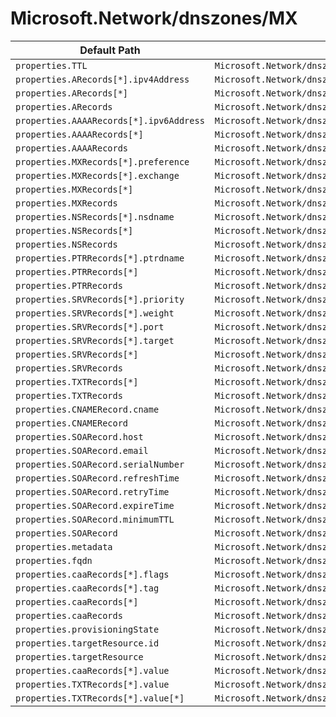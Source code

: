 # Microsoft.Network/dnszones/MX

| Default Path | Alias |
|---|---|
| `properties.TTL` | `Microsoft.Network/dnszones/MX/TTL` |
| `properties.ARecords[*].ipv4Address` | `Microsoft.Network/dnszones/MX/ARecords[*].ipv4Address` |
| `properties.ARecords[*]` | `Microsoft.Network/dnszones/MX/ARecords[*]` |
| `properties.ARecords` | `Microsoft.Network/dnszones/MX/ARecords` |
| `properties.AAAARecords[*].ipv6Address` | `Microsoft.Network/dnszones/MX/AAAARecords[*].ipv6Address` |
| `properties.AAAARecords[*]` | `Microsoft.Network/dnszones/MX/AAAARecords[*]` |
| `properties.AAAARecords` | `Microsoft.Network/dnszones/MX/AAAARecords` |
| `properties.MXRecords[*].preference` | `Microsoft.Network/dnszones/MX/MXRecords[*].preference` |
| `properties.MXRecords[*].exchange` | `Microsoft.Network/dnszones/MX/MXRecords[*].exchange` |
| `properties.MXRecords[*]` | `Microsoft.Network/dnszones/MX/MXRecords[*]` |
| `properties.MXRecords` | `Microsoft.Network/dnszones/MX/MXRecords` |
| `properties.NSRecords[*].nsdname` | `Microsoft.Network/dnszones/MX/NSRecords[*].nsdname` |
| `properties.NSRecords[*]` | `Microsoft.Network/dnszones/MX/NSRecords[*]` |
| `properties.NSRecords` | `Microsoft.Network/dnszones/MX/NSRecords` |
| `properties.PTRRecords[*].ptrdname` | `Microsoft.Network/dnszones/MX/PTRRecords[*].ptrdname` |
| `properties.PTRRecords[*]` | `Microsoft.Network/dnszones/MX/PTRRecords[*]` |
| `properties.PTRRecords` | `Microsoft.Network/dnszones/MX/PTRRecords` |
| `properties.SRVRecords[*].priority` | `Microsoft.Network/dnszones/MX/SRVRecords[*].priority` |
| `properties.SRVRecords[*].weight` | `Microsoft.Network/dnszones/MX/SRVRecords[*].weight` |
| `properties.SRVRecords[*].port` | `Microsoft.Network/dnszones/MX/SRVRecords[*].port` |
| `properties.SRVRecords[*].target` | `Microsoft.Network/dnszones/MX/SRVRecords[*].target` |
| `properties.SRVRecords[*]` | `Microsoft.Network/dnszones/MX/SRVRecords[*]` |
| `properties.SRVRecords` | `Microsoft.Network/dnszones/MX/SRVRecords` |
| `properties.TXTRecords[*]` | `Microsoft.Network/dnszones/MX/TXTRecords[*]` |
| `properties.TXTRecords` | `Microsoft.Network/dnszones/MX/TXTRecords` |
| `properties.CNAMERecord.cname` | `Microsoft.Network/dnszones/MX/CNAMERecord.cname` |
| `properties.CNAMERecord` | `Microsoft.Network/dnszones/MX/CNAMERecord` |
| `properties.SOARecord.host` | `Microsoft.Network/dnszones/MX/SOARecord.host` |
| `properties.SOARecord.email` | `Microsoft.Network/dnszones/MX/SOARecord.email` |
| `properties.SOARecord.serialNumber` | `Microsoft.Network/dnszones/MX/SOARecord.serialNumber` |
| `properties.SOARecord.refreshTime` | `Microsoft.Network/dnszones/MX/SOARecord.refreshTime` |
| `properties.SOARecord.retryTime` | `Microsoft.Network/dnszones/MX/SOARecord.retryTime` |
| `properties.SOARecord.expireTime` | `Microsoft.Network/dnszones/MX/SOARecord.expireTime` |
| `properties.SOARecord.minimumTTL` | `Microsoft.Network/dnszones/MX/SOARecord.minimumTTL` |
| `properties.SOARecord` | `Microsoft.Network/dnszones/MX/SOARecord` |
| `properties.metadata` | `Microsoft.Network/dnszones/MX/metadata` |
| `properties.fqdn` | `Microsoft.Network/dnszones/MX/fqdn` |
| `properties.caaRecords[*].flags` | `Microsoft.Network/dnszones/MX/caaRecords[*].flags` |
| `properties.caaRecords[*].tag` | `Microsoft.Network/dnszones/MX/caaRecords[*].tag` |
| `properties.caaRecords[*]` | `Microsoft.Network/dnszones/MX/caaRecords[*]` |
| `properties.caaRecords` | `Microsoft.Network/dnszones/MX/caaRecords` |
| `properties.provisioningState` | `Microsoft.Network/dnszones/MX/provisioningState` |
| `properties.targetResource.id` | `Microsoft.Network/dnszones/MX/targetResource.id` |
| `properties.targetResource` | `Microsoft.Network/dnszones/MX/targetResource` |
| `properties.caaRecords[*].value` | `Microsoft.Network/dnszones/MX/caaRecords[*].value` |
| `properties.TXTRecords[*].value` | `Microsoft.Network/dnszones/MX/TXTRecords[*].value` |
| `properties.TXTRecords[*].value[*]` | `Microsoft.Network/dnszones/MX/TXTRecords[*].value[*]` |

